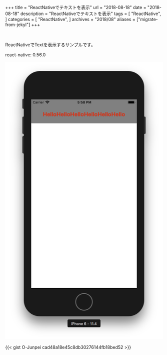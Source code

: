 +++
title = "ReactNativeでテキストを表示"
url = "2018-08-18"
date = "2018-08-18"
description = "ReactNativeでテキストを表示"
tags = [
    "ReactNative",
]
categories = [
    "ReactNative",
]
archives = "2018/08"
aliases = ["migrate-from-jekyl"]
+++

<br>

ReactNativeでTextを表示するサンプルです。  

react-native: 0.56.0  

![alt](1.png)

{{< gist O-Junpei cad48a18e45c8db30276144fb18bed52 >}}
